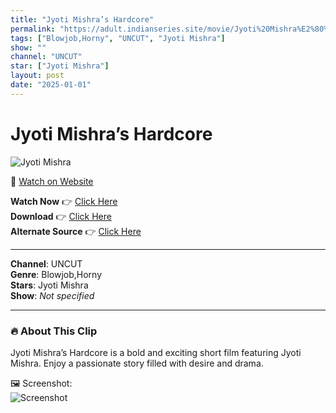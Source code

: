 ```yaml
---
title: "Jyoti Mishra’s Hardcore"
permalink: "https://adult.indianseries.site/movie/Jyoti%20Mishra%E2%80%99s%20Hardcore"
tags: ["Blowjob,Horny", "UNCUT", "Jyoti Mishra"]
show: ""
channel: "UNCUT"
star: ["Jyoti Mishra"]
layout: post
date: "2025-01-01"
---
```


# Jyoti Mishra’s Hardcore

![Jyoti Mishra](https://shorts.desisins.com/wp-content/uploads/2023/07/Jyoti-Mishra-BJ-and-Horny-UNCUT-DesiSins.com_.jpg)

🔗 [Watch on Website](https://adult.indianseries.site/movie/Jyoti%20Mishra%E2%80%99s%20Hardcore)

**Watch Now** 👉 [Click Here](https://adult.indianseries.site/movie/Jyoti%20Mishra%E2%80%99s%20Hardcore)  
**Download** 👉 [Click Here](https://adult.indianseries.site/movie/Jyoti%20Mishra%E2%80%99s%20Hardcore)  
**Alternate Source** 👉 [Click Here](https://adult.indianseries.site/movie/Jyoti%20Mishra%E2%80%99s%20Hardcore)

---

**Channel**: UNCUT  
**Genre**: Blowjob,Horny  
**Stars**: Jyoti Mishra  
**Show**: *Not specified*

---

### 🔥 About This Clip

Jyoti Mishra’s Hardcore is a bold and exciting short film featuring Jyoti Mishra. Enjoy a passionate story filled with desire and drama.
 
🖼️ Screenshot:  
![Screenshot](https://shorts.desisins.com/wp-content/uploads/2023/07/Jyoti-Mishra-BJ-and-Horny-UNCUT-DesiSins.com_.jpg)
